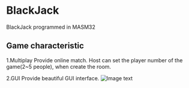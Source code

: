 # BlackJack
BlackJack programmed in MASM32

## Game characteristic
1.Multiplay
Provide online match.
Host can set the player number of the game(2~5 people), when create the room.

2.GUI
Provide beautiful GUI interface.
![Image text](https://raw.github.com/unbiarirang/asm_blackjack/master/pic/GUI_pic.png)
